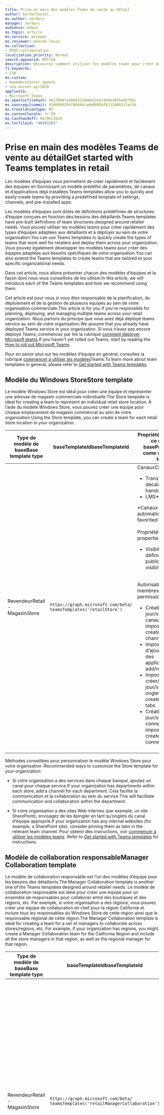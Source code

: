 ```yaml
---
title: Prise en main des modèles Teams de vente au détail
author: SerdarSoysal
ms.author: serdars
manager: serdars
audience: Admin
ms.topic: article
ms.service: msteams
ms.reviewer: phecda louie
ms.collection:
- M365-collaboration
localization_priority: Normal
search.appverid: MET150
description: Découvrez comment utiliser les modèles teams pour créer des structures d’équipe conçues pour les revendeurs en fournissant des paramètres prédéfinis, des canaux et des applications préinstallées.
f1.keywords:
- CSH
ms.custom:
- NewAdminCenter_Update
- seo-marvel-apr2020
appliesto:
- Microsoft Teams
ms.openlocfilehash: 9b170047a3b8d3218b8e31bdc9d4b1035eb8706c
ms.sourcegitcommit: 43d66693f6f08d4dcade0095bf613240031fec56
ms.translationtype: MT
ms.contentlocale: fr-FR
ms.lasthandoff: 08/06/2020
ms.locfileid: "46583201"
---
```

# <a name="get-started-with-teams-templates-in-retail"></a><span data-ttu-id="cc021-103">Prise en main des modèles Teams de vente au détail</span><span class="sxs-lookup"><span data-stu-id="cc021-103">Get started with Teams templates in retail</span></span> 

<span data-ttu-id="cc021-104">Les modèles d’équipes vous permettent de créer rapidement et facilement des équipes en fournissant un modèle prédéfini de paramètres, de canaux et d’applications déjà installées.</span><span class="sxs-lookup"><span data-stu-id="cc021-104">Teams templates allow you to quickly and easily create teams by providing a predefined template of settings, channels, and pre-installed apps.</span></span>

<span data-ttu-id="cc021-105">Les modèles d’équipes sont dotés de définitions prédéfinies de structures d’équipe conçues en fonction des besoins des détaillants.</span><span class="sxs-lookup"><span data-stu-id="cc021-105">Teams templates have pre-built definitions of team structures designed around retailer needs.</span></span> <span data-ttu-id="cc021-106">Vous pouvez utiliser les modèles teams pour créer rapidement des types d’équipes adaptées aux détaillants et à déployer au sein de votre organisation.</span><span class="sxs-lookup"><span data-stu-id="cc021-106">You can use Teams templates to quickly create the types of teams that work well for retailers and deploy them across your organization.</span></span> <span data-ttu-id="cc021-107">Vous pouvez également développer les modèles teams pour créer des équipes adaptées aux besoins spécifiques de votre organisation.</span><span class="sxs-lookup"><span data-stu-id="cc021-107">You can also extend the Teams templates to create teams that are tailored to your specific organizational needs.</span></span>

<span data-ttu-id="cc021-108">Dans cet article, nous allons présenter chacun des modèles d’équipes et la façon dont nous vous conseillons de les utiliser.</span><span class="sxs-lookup"><span data-stu-id="cc021-108">In this article, we will introduce each of the Teams templates and how we recommend using them.</span></span>

<span data-ttu-id="cc021-109">Cet article est pour vous si vous êtes responsable de la planification, du déploiement et de la gestion de plusieurs équipes au sein de votre organisation commerciale.</span><span class="sxs-lookup"><span data-stu-id="cc021-109">This article is for you if you're responsible for planning, deploying, and managing multiple teams across your retail organization.</span></span> <span data-ttu-id="cc021-110">Nous partons du principe que vous avez déjà déployé teams service au sein de votre organisation.</span><span class="sxs-lookup"><span data-stu-id="cc021-110">We assume that you already have deployed Teams service in your organization.</span></span> <span data-ttu-id="cc021-111">Si vous n’avez pas encore déployé Teams, commencez par lire la rubrique [comment déployer Microsoft teams](How-to-roll-out-teams.md).</span><span class="sxs-lookup"><span data-stu-id="cc021-111">If you haven't yet rolled out Teams, start by reading the [How to roll out Microsoft Teams](How-to-roll-out-teams.md).</span></span>

<span data-ttu-id="cc021-112">Pour en savoir plus sur les modèles d’équipe en général, consultez la rubrique [commencer à utiliser les modèles](get-started-with-teams-templates.md)Teams.</span><span class="sxs-lookup"><span data-stu-id="cc021-112">To learn more about team templates in general, please refer to [Get started with Teams templates](get-started-with-teams-templates.md).</span></span>

## <a name="store-template"></a><span data-ttu-id="cc021-113">Modèle du Windows Store</span><span class="sxs-lookup"><span data-stu-id="cc021-113">Store template</span></span>

<span data-ttu-id="cc021-114">Le modèle Windows Store est idéal pour créer une équipe et représenter une adresse de magasin commerciale individuelle.</span><span class="sxs-lookup"><span data-stu-id="cc021-114">The Store template is ideal for creating a team to represent an individual retail store location.</span></span> <span data-ttu-id="cc021-115">À l’aide du modèle Windows Store, vous pouvez créer une équipe pour chaque emplacement de magasin commercial au sein de votre organisation.</span><span class="sxs-lookup"><span data-stu-id="cc021-115">Using the Store template, you can create a team for each retail store location in your organization.</span></span>

| <span data-ttu-id="cc021-116">Type de modèle de base</span><span class="sxs-lookup"><span data-stu-id="cc021-116">Base template type</span></span> | <span data-ttu-id="cc021-117">baseTemplateId</span><span class="sxs-lookup"><span data-stu-id="cc021-117">baseTemplateId</span></span> | <span data-ttu-id="cc021-118">Propriétés fournies avec ce modèle de base</span><span class="sxs-lookup"><span data-stu-id="cc021-118">Properties that come with this base template</span></span> |
| ------------------ | -------------- | ----------------------------------------------------- |
| <span data-ttu-id="cc021-119">Revendeur</span><span class="sxs-lookup"><span data-stu-id="cc021-119">Retail -</span></span> <br><span data-ttu-id="cc021-120">Magasin</span><span class="sxs-lookup"><span data-stu-id="cc021-120">Store</span></span> | `https://graph.microsoft.com/beta/`<br>`teamsTemplates('retailStore')`| <span data-ttu-id="cc021-121">Canaux</span><span class="sxs-lookup"><span data-stu-id="cc021-121">Channels</span></span> <ul><li><span data-ttu-id="cc021-122">Transfert de décalage\*</span><span class="sxs-lookup"><span data-stu-id="cc021-122">Shifts handoff\*</span></span></li><li><span data-ttu-id="cc021-123">LMS\*</span><span class="sxs-lookup"><span data-stu-id="cc021-123">Learning\*</span></span></li></ul><span data-ttu-id="cc021-124">\*Canaux favoris automatiquement</span><span class="sxs-lookup"><span data-stu-id="cc021-124">\*Auto-favorited channels</span></span><br><br><span data-ttu-id="cc021-125">Propriétés d’équipe</span><span class="sxs-lookup"><span data-stu-id="cc021-125">Team properties</span></span> <ul><li><span data-ttu-id="cc021-126">Visibilité de l’équipe définie sur publique</span><span class="sxs-lookup"><span data-stu-id="cc021-126">Team visibility set to Public</span></span></li></ul> <br><span data-ttu-id="cc021-127">Autorisations des membres</span><span class="sxs-lookup"><span data-stu-id="cc021-127">Member permissions</span></span> <ul><li><span data-ttu-id="cc021-128">Création/mise à jour/suppression de canaux impossible</span><span class="sxs-lookup"><span data-stu-id="cc021-128">Cannot create/update/delete channels</span></span> </li><li><span data-ttu-id="cc021-129">Impossible d’ajouter/supprimer des applications</span><span class="sxs-lookup"><span data-stu-id="cc021-129">Cannot add/remove apps</span></span> </li><li><span data-ttu-id="cc021-130">Impossible de créer/mettre à jour/supprimer des onglets</span><span class="sxs-lookup"><span data-stu-id="cc021-130">Cannot create/update/remove tabs</span></span></li><li><span data-ttu-id="cc021-131">Création/mise à jour/suppression de connecteurs impossible</span><span class="sxs-lookup"><span data-stu-id="cc021-131">Cannot create/update/remove connectors</span></span></li><ul>|
||||

<span data-ttu-id="cc021-132">Méthodes conseillées pour personnaliser le modèle Windows Store pour votre organisation :</span><span class="sxs-lookup"><span data-stu-id="cc021-132">Recommended ways to customize the Store template for your organization:</span></span>

- <span data-ttu-id="cc021-133">Si votre organisation a des services dans chaque banque, ajoutez un canal pour chaque service.</span><span class="sxs-lookup"><span data-stu-id="cc021-133">If your organization has departments within each store, add a channel for each department.</span></span> <span data-ttu-id="cc021-134">Cela facilite la communication et la collaboration au sein du service.</span><span class="sxs-lookup"><span data-stu-id="cc021-134">This will facilitate communication and collaboration within the department.</span></span>

- <span data-ttu-id="cc021-135">Si votre organisation a des sites Web internes (par exemple, un site SharePoint), envisagez de les épingler en tant qu’onglets du canal d’équipe approprié.</span><span class="sxs-lookup"><span data-stu-id="cc021-135">If your organization has any internal websites (for example, a SharePoint site), consider pinning them as tabs in the relevant team channel.</span></span> <span data-ttu-id="cc021-136">Pour obtenir des instructions, voir [commencer à utiliser les modèles teams](get-started-with-teams-templates.md) .</span><span class="sxs-lookup"><span data-stu-id="cc021-136">Refer to [Get started with Teams templates](get-started-with-teams-templates.md) for instructions.</span></span>

## <a name="manager-collaboration-template"></a><span data-ttu-id="cc021-137">Modèle de collaboration responsable</span><span class="sxs-lookup"><span data-stu-id="cc021-137">Manager Collaboration template</span></span>

<span data-ttu-id="cc021-138">Le modèle de collaboration responsable est l’un des modèles d’équipe pour les besoins des détaillants.</span><span class="sxs-lookup"><span data-stu-id="cc021-138">The Manager Collaboration template is another one of the Teams templates designed around retailer needs.</span></span> <span data-ttu-id="cc021-139">Le modèle de collaboration responsable est idéal pour créer une équipe pour un ensemble de responsables pour collaborer entre des boutiques et des régions, etc. Par exemple, si votre organisation a des régions, vous pouvez créer une équipe de collaboration en chef pour la région Californie et inclure tous les responsables du Windows Store de cette région ainsi que le responsable régional de cette région.</span><span class="sxs-lookup"><span data-stu-id="cc021-139">The Manager Collaboration template is ideal for creating a team for a set of managers to collaborate across stores/regions, etc. For example, if your organization has regions, you might create a Manager Collaboration team for the California Region and include all the store managers in that region, as well as the regional manager for that region.</span></span>

| <span data-ttu-id="cc021-140">Type de modèle de base</span><span class="sxs-lookup"><span data-stu-id="cc021-140">Base template type</span></span> | <span data-ttu-id="cc021-141">baseTemplateId</span><span class="sxs-lookup"><span data-stu-id="cc021-141">baseTemplateId</span></span> | <span data-ttu-id="cc021-142">Propriétés fournies avec ce modèle de base</span><span class="sxs-lookup"><span data-stu-id="cc021-142">Properties that come with this base template</span></span> |
| ------------------ | -------------- | ----------------------------------------------------- |
| <span data-ttu-id="cc021-143">Revendeur</span><span class="sxs-lookup"><span data-stu-id="cc021-143">Retail -</span></span> <br><span data-ttu-id="cc021-144">Magasin</span><span class="sxs-lookup"><span data-stu-id="cc021-144">Store</span></span> | `https://graph.microsoft.com/beta/`<br>`teamsTemplates('retailManagerCollaboration')`| <span data-ttu-id="cc021-145">Canaux</span><span class="sxs-lookup"><span data-stu-id="cc021-145">Channels</span></span> <ul><li><span data-ttu-id="cc021-146">Opérations\*</span><span class="sxs-lookup"><span data-stu-id="cc021-146">Operations\*</span></span></li><li><span data-ttu-id="cc021-147">LMS\*</span><span class="sxs-lookup"><span data-stu-id="cc021-147">Learning\*</span></span></li></ul><span data-ttu-id="cc021-148">\*Canaux favoris automatiquement</span><span class="sxs-lookup"><span data-stu-id="cc021-148">\*Auto-favorited channels</span></span><br><br><span data-ttu-id="cc021-149">Propriétés d’équipe</span><span class="sxs-lookup"><span data-stu-id="cc021-149">Team properties</span></span> <ul><li><span data-ttu-id="cc021-150">Visibilité de l’équipe définie sur privée</span><span class="sxs-lookup"><span data-stu-id="cc021-150">Team visibility set to Private</span></span></li></ul> <br><span data-ttu-id="cc021-151">Autorisations des membres</span><span class="sxs-lookup"><span data-stu-id="cc021-151">Member permissions</span></span> <ul><li><span data-ttu-id="cc021-152">Création/mise à jour/suppression de canaux</span><span class="sxs-lookup"><span data-stu-id="cc021-152">Can create/update/delete channels</span></span> </li><li><span data-ttu-id="cc021-153">Ajout/suppression d’applications</span><span class="sxs-lookup"><span data-stu-id="cc021-153">Can add/remove apps</span></span> </li><li><span data-ttu-id="cc021-154">Peut créer/mettre à jour/supprimer des onglets</span><span class="sxs-lookup"><span data-stu-id="cc021-154">Can create/update/remove tabs</span></span></li><li><span data-ttu-id="cc021-155">Création/mise à jour/suppression de connecteurs possibles</span><span class="sxs-lookup"><span data-stu-id="cc021-155">Can create/update/remove connectors</span></span></li><ul>|
||||

<span data-ttu-id="cc021-156">Méthodes conseillées pour personnaliser le modèle de collaboration responsable de votre organisation :</span><span class="sxs-lookup"><span data-stu-id="cc021-156">Recommended ways to customize the Manager Collaboration template for your organization:</span></span>

- <span data-ttu-id="cc021-157">Si votre organisation a des sites Web internes (par exemple, un site SharePoint) qui sont appropriés pour les responsables, envisagez de les épingler en tant qu’onglets dans un canal d’équipe approprié.</span><span class="sxs-lookup"><span data-stu-id="cc021-157">If your organization has any internal websites (for example, a SharePoint site) that are relevant for managers, consider pinning them as tabs in a relevant team channel.</span></span> <span data-ttu-id="cc021-158">Pour obtenir des instructions, consultez la [documentation du modèle Microsoft teams](get-started-with-teams-templates.md) .</span><span class="sxs-lookup"><span data-stu-id="cc021-158">You can take a look at the [Microsoft Teams Template documentation](get-started-with-teams-templates.md) for instructions.</span></span>

## <a name="how-to-use-first-party-templates"></a><span data-ttu-id="cc021-159">Utilisation de modèles de première partie</span><span class="sxs-lookup"><span data-stu-id="cc021-159">How to use first party templates</span></span>

<span data-ttu-id="cc021-160">Pour utiliser ces modèles, il vous suffit de changer la propriété « template@odata. bind » dans le corps de la requête de « standard » vers le TemplateIDs ci-dessus.</span><span class="sxs-lookup"><span data-stu-id="cc021-160">To use these templates, simply change the 'template@odata.bind' property in the request body from 'standard' to the TemplateIDs above.</span></span>  <span data-ttu-id="cc021-161">Pour plus d’informations sur le déploiement de modèles d’équipe, voir l’article Microsoft Graph sur la [création d’une équipe](https://docs.microsoft.com/graph/api/team-post?view=graph-rest-beta).</span><span class="sxs-lookup"><span data-stu-id="cc021-161">For more information on how to deploy Teams templates, see the Microsoft Graph article on how to [create a Team](https://docs.microsoft.com/graph/api/team-post?view=graph-rest-beta).</span></span>

> [!NOTE]
> <span data-ttu-id="cc021-162">Les canaux du modèle sont automatiquement créés sous l’onglet général.</span><span class="sxs-lookup"><span data-stu-id="cc021-162">The channels in the template will automatically be created under the General Tab.</span></span>

### <a name="example-store-template-extension-script"></a><span data-ttu-id="cc021-163">Exemple : script d’extension de modèle Store</span><span class="sxs-lookup"><span data-stu-id="cc021-163">Example: Store template extension script</span></span>

``` PowerShell
{
  "template@odata.bind": "https://graph.microsoft.com/beta/teamsTemplates('retailStore')",
  "DisplayName": "Contoso Store",
  "Description": "Team for all staff in Contoso Store",
  "Channels": [
    {
      "displayName": "Additional store channel",
      "IsFavoriteByDefault": false
    }
  ]
}
```

